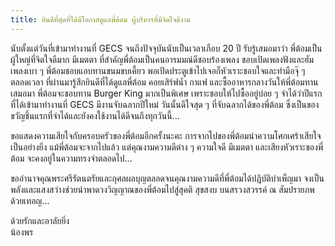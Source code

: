 ```yaml
---
title: ยินดีที่สุดที่ได้มีโอกาสดูแลพี่ต้อม ผู้บริหารที่มีจิตใจดีงาม
---
```



นับตั้งแต่วันที่เข้ามาทำงานที่ GECS จนถึงปัจจุบันนับเป็นเวลาเกือบ 20 ปี รับรู้เสมอมาว่า พี่ต้อมเป็นผู้ใหญ่ที่จิตใจดีมาก มีเมตตา ที่สำคัญพี่ต้อมเป็นคนอารมมณ์ดีชอบร้องเพลง ชอบเปิดเพลงฟังและฮัมเพลงเบา ๆ พี่ต้อมชอบแอบทานขนมขบเคี้ยว พอเปิดประตูเข้าไปเจอก็หัวเราะชอบใจและทำมือจุ๊ ๆ ตลอดเวลา ที่ผ่านมารู้สึกยินดีที่ได้ดูแลพี่ต้อม คอยเสิร์ฟน้ำ กาแฟ และซื้ออาหารกลางวันให้พี่ต้อมทานเสมอมา พี่ต้อมจะชอบทาน Burger King มากเป็นพิเศษ เพราะชอบให้ไปซื้ออยู่บ่อย ๆ จำได้ว่าปีแรกที่ได้เข้ามาทำงานที่ GECS มีงานจับฉลากปีใหม่ วันนั้นดีใจสุด ๆ ที่จับฉลากได้ของพี่ต้อม ซึ่งเป็นของขวัญชิ้นแรกที่จำได้และยังคงใช้งานได้ดีจนถึงทุกวันนี้...

ขอแสดงความเสียใจกับครอบครัวของพี่ต้อมอีกครั้งนะคะ การจากไปของพี่ต้อมนำความโศกเศร้าเสียใจเป็นอย่างยิ่ง แม้พี่ต้อมจะจากไปแล้ว แต่คุณงามความดีต่าง ๆ ความใจดี มีเมตตา และเสียงหัวเราะของพี่ต้อม จะคงอยู่ในความทรงจำตลอดไป...

ขออำนาจคุณพระศรีรัตนตรัยและกุศลผลบุญตลอดจนคุณงามความดีที่พี่ต้อมได้ปฎิบัติบำเพ็ญมา จงเป็นพลังและแสงสว่างช่วยนำพาดวงวิญญาณของพี่ต้อมไปสู่สุคติ สุขสงบ บนสรวงสวรรค์ ณ สัมปรายภพด้วยเทอญ...

ด้วยรักและอาลัยยิ่ง  
น้องพร

